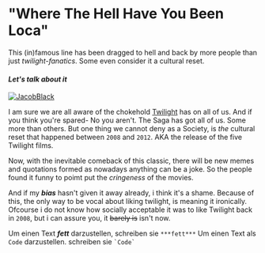 # "Where The Hell Have You Been Loca"
This (in)famous line has been dragged to hell and back by more people than just  *twilight-fanatics*. Some even consider it a cultural reset.

#### _Let's talk about it_

[![JacobBlack](https://static1.srcdn.com/wordpress/wp-content/uploads/2021/09/Twilight-New-Moon-Loca-Meme.jpeg?q=50&fit=crop&w=767&dpr=1.5)](https://www.bing.com/ck/a?!&&p=568ab21bc30fbfcbJmltdHM9MTY2MDIwODE2NiZpZ3VpZD0zNDlmOGNlNC1kNDBmLTQ5NWMtOGMzNy1jYjcxY2NiN2RhMzAmaW5zaWQ9NTIwNQ&ptn=3&hsh=3&fclid=6f803264-1953-11ed-9cd9-6726c6d52d6c&u=a1aHR0cHM6Ly90d2lsaWdodC5mYW5kb20uY29tL2RlL3dpa2kvSmFjb2JfQmxhY2s&ntb=1)

I am sure we are all aware of the chokehold [Twilight](https://www.bing.com/ck/a?!&&p=cd0bc905f22720c2JmltdHM9MTY2MDIwNzcyMSZpZ3VpZD1kZWZlZGJhNy03OWE5LTQzMDgtYTJhMy1iZDU4NmI3MDEwOGMmaW5zaWQ9NTIxNA&ptn=3&hsh=3&fclid=6646ec65-1952-11ed-a63b-88e8285e13a9&u=a1aHR0cHM6Ly9lbi53aWtpcGVkaWEub3JnL3dpa2kvVGhlX1R3aWxpZ2h0X1NhZ2FfKGZpbG1fc2VyaWVzKQ&ntb=1)
has on all of us. And if you think you're spared- No you aren't.
The Saga has got all of us. Some more than others. But one thing we cannot deny as a Society, is *the* cultural reset that happened between `2008` and `2012`. AKA the release of the five Twilight films.

Now, with the inevitable comeback of this classic, there will be new memes and quotations formed as nowadays anything can be a joke. 
So the people found it funny to poimt put the _cringeness_ of the movies.

And if my ***bias*** hasn't given it away already, i think it's a shame. Because of this, the only way to be vocal about liking twilight, is  meaning it ironically.
Ofcourse i do not know how socially acceptable it was to like Twilight back in `2008`, but i can assure you, it ~~barely is~~ isn't now.




Um einen Text  ***fett*** darzustellen, schreiben sie `***fett***`
Um einen Text als `Code` darzustellen. schreiben sie `` `Code` ``
